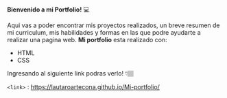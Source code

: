 <b>Bienvenido a mi Portfolio!</b>  💻		

Aqui vas a poder encontrar mis proyectos realizados, un breve resumen de mi curriculum, mis habilidades y formas en las que podre ayudarte a realizar una pagina web.
 **Mi portfolio** esta realizado con:
+ HTML
+ CSS

Ingresando al siguiente link podras verlo!  👇🏽


`<link>` : <https://lautaroartecona.github.io/Mi-portfolio/>
